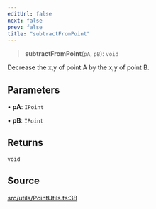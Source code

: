 ```yaml
---
editUrl: false
next: false
prev: false
title: "subtractFromPoint"
---
```


> **subtractFromPoint**(`pA`, `pB`): `void`

Decrease the x,y of point A by the x,y of point B.

## Parameters

• **pA**: `IPoint`

• **pB**: `IPoint`

## Returns

`void`

## Source

[src/utils/PointUtils.ts:38](https://github.com/relishinc/dill-pixel/blob/c79d8e8552aaa0f13a29535c819ae67d025b4669/src/utils/PointUtils.ts#L38)

